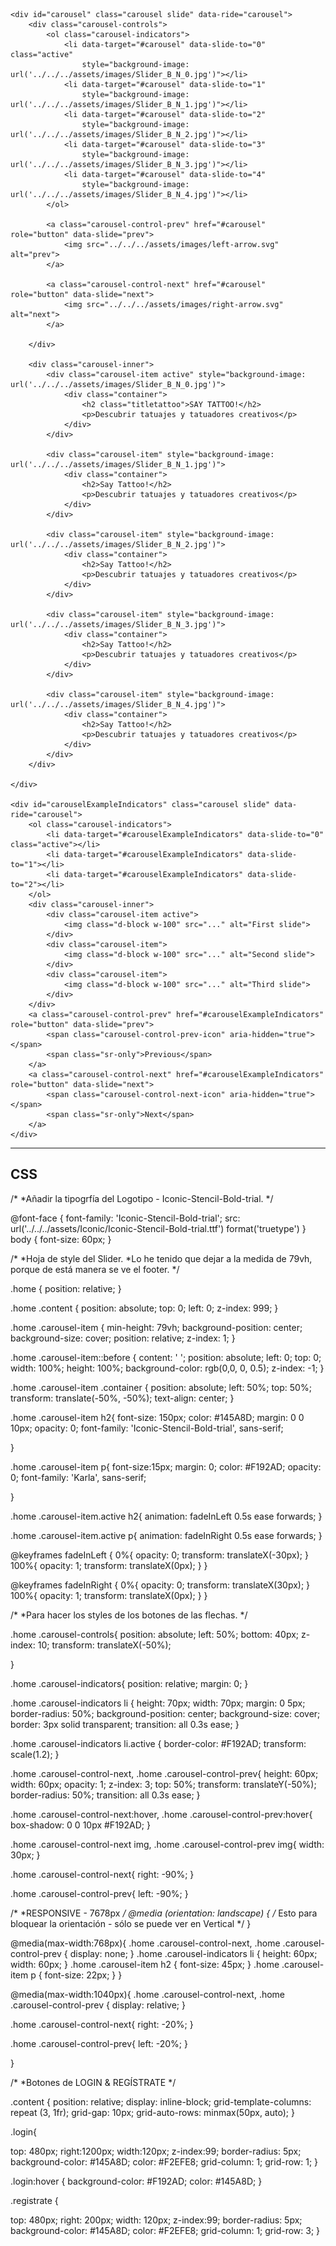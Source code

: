 
    <div id="carousel" class="carousel slide" data-ride="carousel">
        <div class="carousel-controls">
            <ol class="carousel-indicators">
                <li data-target="#carousel" data-slide-to="0" class="active"
                    style="background-image: url('../../../assets/images/Slider_B_N_0.jpg')"></li>
                <li data-target="#carousel" data-slide-to="1"
                    style="background-image: url('../../../assets/images/Slider_B_N_1.jpg')"></li>
                <li data-target="#carousel" data-slide-to="2"
                    style="background-image: url('../../../assets/images/Slider_B_N_2.jpg')"></li>
                <li data-target="#carousel" data-slide-to="3"
                    style="background-image: url('../../../assets/images/Slider_B_N_3.jpg')"></li>
                <li data-target="#carousel" data-slide-to="4"
                    style="background-image: url('../../../assets/images/Slider_B_N_4.jpg')"></li>
            </ol>

            <a class="carousel-control-prev" href="#carousel" role="button" data-slide="prev">
                <img src="../../../assets/images/left-arrow.svg" alt="prev">
            </a>

            <a class="carousel-control-next" href="#carousel" role="button" data-slide="next">
                <img src="../../../assets/images/right-arrow.svg" alt="next">
            </a>

        </div>

        <div class="carousel-inner">
            <div class="carousel-item active" style="background-image: url('../../../assets/images/Slider_B_N_0.jpg')">
                <div class="container">
                    <h2 class="titletattoo">SAY TATTOO!</h2>
                    <p>Descubrir tatuajes y tatuadores creativos</p>
                </div>
            </div>

            <div class="carousel-item" style="background-image: url('../../../assets/images/Slider_B_N_1.jpg')">
                <div class="container">
                    <h2>Say Tattoo!</h2>
                    <p>Descubrir tatuajes y tatuadores creativos</p>
                </div>
            </div>

            <div class="carousel-item" style="background-image: url('../../../assets/images/Slider_B_N_2.jpg')">
                <div class="container">
                    <h2>Say Tattoo!</h2>
                    <p>Descubrir tatuajes y tatuadores creativos</p>
                </div>
            </div>

            <div class="carousel-item" style="background-image: url('../../../assets/images/Slider_B_N_3.jpg')">
                <div class="container">
                    <h2>Say Tattoo!</h2>
                    <p>Descubrir tatuajes y tatuadores creativos</p>
                </div>
            </div>

            <div class="carousel-item" style="background-image: url('../../../assets/images/Slider_B_N_4.jpg')">
                <div class="container">
                    <h2>Say Tattoo!</h2>
                    <p>Descubrir tatuajes y tatuadores creativos</p>
                </div>
            </div>
        </div>

    </div>

    <div id="carouselExampleIndicators" class="carousel slide" data-ride="carousel">
        <ol class="carousel-indicators">
            <li data-target="#carouselExampleIndicators" data-slide-to="0" class="active"></li>
            <li data-target="#carouselExampleIndicators" data-slide-to="1"></li>
            <li data-target="#carouselExampleIndicators" data-slide-to="2"></li>
        </ol>
        <div class="carousel-inner">
            <div class="carousel-item active">
                <img class="d-block w-100" src="..." alt="First slide">
            </div>
            <div class="carousel-item">
                <img class="d-block w-100" src="..." alt="Second slide">
            </div>
            <div class="carousel-item">
                <img class="d-block w-100" src="..." alt="Third slide">
            </div>
        </div>
        <a class="carousel-control-prev" href="#carouselExampleIndicators" role="button" data-slide="prev">
            <span class="carousel-control-prev-icon" aria-hidden="true"></span>
            <span class="sr-only">Previous</span>
        </a>
        <a class="carousel-control-next" href="#carouselExampleIndicators" role="button" data-slide="next">
            <span class="carousel-control-next-icon" aria-hidden="true"></span>
            <span class="sr-only">Next</span>
        </a>
    </div>




--------------------------------------------
CSS
-----------------------------------------------

/* 
*Añadir la tipogrfía del Logotipo - Iconic-Stencil-Bold-trial.
*/

@font-face {
  font-family: 'Iconic-Stencil-Bold-trial';
  src: url('../../../assets/Iconic/Iconic-Stencil-Bold-trial.ttf') format('truetype')
}
body {
  font-size: 60px;
}

/* 
*Hoja de style del Slider.
*Lo he tenido que dejar a la medida de 79vh, porque de está manera se ve el footer.
*/

.home {
  position: relative;
}

.home .content {
  position: absolute;
  top: 0;
  left: 0;
  z-index: 999;
}

.home .carousel-item {
min-height: 79vh;
background-position: center;
background-size: cover;
position: relative;
z-index: 1;
}

.home .carousel-item::before {
content: ' ';
position: absolute;
left: 0;
top: 0;
width: 100%;
height: 100%;
background-color: rgb(0,0, 0, 0.5);
z-index: -1;
}

.home .carousel-item .container {
  position: absolute;
  left: 50%;
  top: 50%;
  transform: translate(-50%, -50%);
  text-align: center;
}

.home .carousel-item h2{
  font-size: 150px;
  color: #145A8D;
  margin: 0 0 10px;
  opacity: 0;
  font-family: 'Iconic-Stencil-Bold-trial', sans-serif;

}

.home .carousel-item p{
  font-size:15px;
  margin: 0;
  color: #F192AD;
  opacity: 0;
  font-family: 'Karla', sans-serif;
  
}

.home .carousel-item.active h2{
  animation: fadeInLeft 0.5s ease forwards;
}

.home .carousel-item.active p{
  animation: fadeInRight 0.5s ease forwards;
}

@keyframes fadeInLeft {
  0%{
    opacity: 0;
    transform: translateX(-30px);
  }
  100%{
    opacity: 1;
    transform: translateX(0px);
  }
}

@keyframes fadeInRight {
  0%{
    opacity: 0;
    transform: translateX(30px);
  }
  100%{
    opacity: 1;
    transform: translateX(0px);
  }
}


/* 
*Para hacer los styles de los botones de las flechas.
*/

.home .carousel-controls{
  position: absolute;
  left: 50%;
  bottom: 40px;
  z-index: 10;
  transform: translateX(-50%);

}

.home .carousel-indicators{
  position: relative;
  margin: 0;
}

.home .carousel-indicators li {
  height: 70px;
  width: 70px;
  margin: 0 5px;
  border-radius: 50%;
  background-position: center;
  background-size: cover;
  border: 3px solid transparent;
  transition: all 0.3s ease;
}

.home .carousel-indicators li.active {
  border-color: #F192AD;
  transform: scale(1.2);
}

.home .carousel-control-next,
.home .carousel-control-prev{
  height: 60px;
  width: 60px;
  opacity: 1;
  z-index: 3;
  top: 50%;
  transform: translateY(-50%);
  border-radius: 50%;
  transition: all 0.3s ease;
}

.home .carousel-control-next:hover,
.home .carousel-control-prev:hover{
  box-shadow: 0 0 10px #F192AD;
}

.home .carousel-control-next img,
.home .carousel-control-prev img{
  width: 30px;
}

.home .carousel-control-next{
  right: -90%;
}

.home .carousel-control-prev{
  left: -90%;
}


/* 
*RESPONSIVE - 7678px
 */
@media (orientation: landscape) {
  /* Esto para bloquear la orientación -  sólo se puede ver en Vertical */
}

@media(max-width:768px){
  .home .carousel-control-next, 
  .home .carousel-control-prev {
    display: none;
  }
  .home .carousel-indicators li {
    height: 60px;
    width: 60px;
  }
  .home .carousel-item h2 {
    font-size: 45px;
  }
  .home .carousel-item p {
    font-size: 22px;
  }
}

@media(max-width:1040px){
  .home .carousel-control-next, 
  .home .carousel-control-prev {
    display: relative;
  }

.home .carousel-control-next{
  right: -20%;
}

.home .carousel-control-prev{
  left: -20%;
}
  
}

/*
*Botones de LOGIN & REGÍSTRATE
*/

.content {
  position: relative;
  display: inline-block;
  grid-template-columns: repeat (3, 1fr);
  grid-gap: 10px;
  grid-auto-rows: minmax(50px, auto);
}

.login{

top: 480px;
right:1200px;
width:120px;
z-index:99;
border-radius: 5px;
background-color: #145A8D;
color: #F2EFE8;
grid-column: 1;
grid-row: 1;
}

.login:hover {
  background-color: #F192AD;
  color: #145A8D;
}

.registrate {

  top: 480px;
  right: 200px;
  width: 120px;
  z-index:99;
  border-radius: 5px;
  background-color: #145A8D;
  color: #F2EFE8;
  grid-column: 1;
  grid-row: 3;
}




